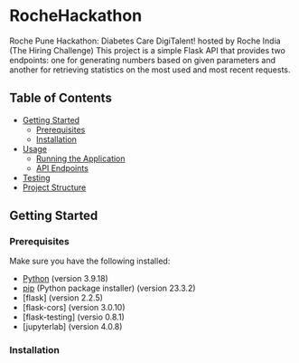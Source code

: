# RocheHackathon
Roche Pune Hackathon: Diabetes Care DigiTalent! hosted by Roche India (The Hiring Challenge)
This project is a simple Flask API that provides two endpoints: one for generating numbers based on given parameters and another for retrieving statistics on the most used and most recent requests.
## Table of Contents

- [Getting Started](#getting-started)
  - [Prerequisites](#prerequisites)
  - [Installation](#installation)
- [Usage](#usage)
  - [Running the Application](#running-the-application)
  - [API Endpoints](#api-endpoints)
- [Testing](#testing)
- [Project Structure](#project-structure)

## Getting Started

### Prerequisites

Make sure you have the following installed:

- [Python](https://www.python.org/) (version 3.9.18)
- [pip](https://pip.pypa.io/en/stable/installation/) (Python package installer) (version 23.3.2)
- [flask] (version 2.2.5)
- [flask-cors] (version 3.0.10)
- [flask-testing] (versio 0.8.1)
- [jupyterlab] (version 4.0.8)

### Installation
